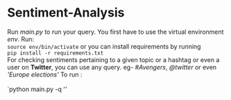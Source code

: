 # Sentiment-Analysis
Run *main.py* to run your query.
You first have to use the virtual environment *env*.
Run:
<br>
`source env/bin/activate`
or
you can install requirements by running
<br>
`pip install -r requirements.txt`
<br>
For checking sentiments pertaining to a given topic or a hashtag or even a user on **Twitter**, you can use any query. eg- *#Avengers*, *@twitter* or even *'Europe elections'*
To run *<your-query>* :
<br>	
`python main.py -q '<your-query>'